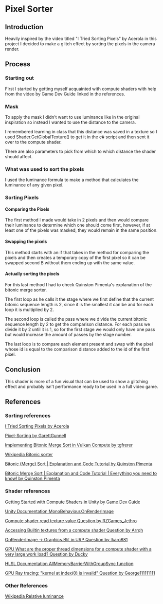 # Pixel Sorter

## Introduction

Heavily inspired by the video titled "I Tried Sorting Pixels" by Acerola in this project I decided to make a glitch effect by sorting the pixels in the camera render.

## Process

### Starting out

First I started by getting myself acquainted with compute shaders with help from the video by Game Dev Guide linked in the references.

### Mask

To apply the mask I didn't want to use luminance like in the original inspiration so instead I wanted to use the distance to the camera.

I remembered learning in class that this distance was saved in a texture so I used Shader.GetGlobalTexture() to get it in the c# script and then sent it over to the compute shader.

There are also parameters to pick from which to which distance the shader should affect.

### What was used to sort the pixels

I used the luminance formula to make a method that calculates the luminance of any given pixel.

### Sorting Pixels

#### Comparing the Pixels

The first method I made would take in 2 pixels and then would compare their luminance to determine which one should come first, however, if at least one of the pixels was masked, they would remain in the same position.

#### Swapping the pixels

This method starts with an if that takes in the method for comparing the pixels and then creates a temporary copy of the first pixel so it can be swapped second B without them ending up with the same value.

#### Actually sorting the pixels

For this last method I had to check Quinston Pimenta's explanation of the bitonic merge sorter.

The first loop as he calls it the stage where we first define that the current bitonic sequence length is 2, since it is the smallest it can be and for each loop it is multiplied by 2.

The second loop is called the pass where we divide the current bitonic sequence length by 2 to get the comparison distance. For each pass we divide it by 2 until it is 1, so for the first stage we would only have one pass but would increase the amount of passes by the stage number.

The last loop is to compare each element present and swap with the pixel whose id is equal to the comparison distance added to the id of the first pixel.

## Conclusion

This shader is more of a fun visual that can be used to show a glitching effect and probably isn't performance ready to be used in a full video game.

## References

### Sorting references

[I Tried Sorting Pixels by Acerola](https://www.youtube.com/watch?v=HMmmBDRy-jE)

[Pixel-Sorting by GarettGunnell](https://github.com/GarrettGunnell/Pixel-Sorting)

[Implementing Bitonic Merge Sort in Vulkan Compute by tgfrerer](https://poniesandlight.co.uk/reflect/bitonic_merge_sort/)

[Wikipedia Bitonic sorter](https://en.wikipedia.org/wiki/Bitonic_sorter#)

[Bitonic (Merge) Sort | Explanation and Code Tutorial by Quinston Pimenta](https://quinstonpimenta.medium.com/bitonic-merge-sort-explanation-and-code-tutorial-5688bd3507fb)

[Bitonic Merge Sort | Explanation and Code Tutorial | Everything you need to know! by Quinston Pimenta](https://www.youtube.com/watch?v=w544Rn4KC8I)

### Shader references

[Getting Started with Compute Shaders in Unity by Game Dev Guide](https://www.youtube.com/watch?app=desktop&v=BrZ4pWwkpto&t=725s)

[Unity Documentation MonoBehaviour.OnRenderImage](https://docs.unity3d.com/ScriptReference/MonoBehaviour.OnRenderImage.html)

[Compute shader read texture value Question by RZGames_Jethro](https://discussions.unity.com/t/compute-shader-read-texture-value/809142)

[Accessing Builtin textures from a compute shader Question by Arrqh](https://discussions.unity.com/t/accessing-builtin-textures-from-a-compute-shader/621513)

[OnRenderImage -> Graphics.Blit in URP Question by Ikaro881](https://discussions.unity.com/t/onrenderimage-graphics-blit-in-urp/849360)

[GPU What are the proper thread dimensions for a compute shader with a very large work load? Question by Ducky](https://stackoverflow.com/questions/72214160/gpu-what-are-the-proper-thread-dimensions-for-a-compute-shader-with-a-very-large)

[HLSL Documentation AllMemoryBarrierWithGroupSync function](https://learn.microsoft.com/en-us/windows/win32/direct3dhlsl/allmemorybarrierwithgroupsync)

[GPU Ray tracing: "kernel at index(0) is invalid" Question by George111111111](https://discussions.unity.com/t/gpu-ray-tracing-kernel-at-index-0-is-invalid/247022)

### Other References

[Wikipedia Relative luminance](https://en.wikipedia.org/wiki/Relative_luminance)
